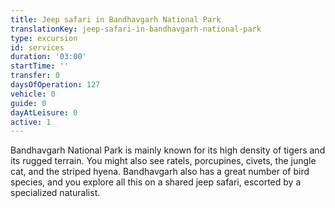 ```yaml
---
title: Jeep safari in Bandhavgarh National Park
translationKey: jeep-safari-in-bandhavgarh-national-park
type: excursion
id: services
duration: '03:00'
startTime: ''
transfer: 0
daysOfOperation: 127
vehicle: 0
guide: 0
dayAtLeisure: 0
active: 1
---
```

Bandhavgarh National Park is mainly known for its high density of tigers and its rugged terrain. You might also see ratels, porcupines, civets, the jungle cat, and the striped hyena. Bandhavgarh also has a great number of bird species, and you explore all this on a shared jeep safari, escorted by a specialized naturalist. 